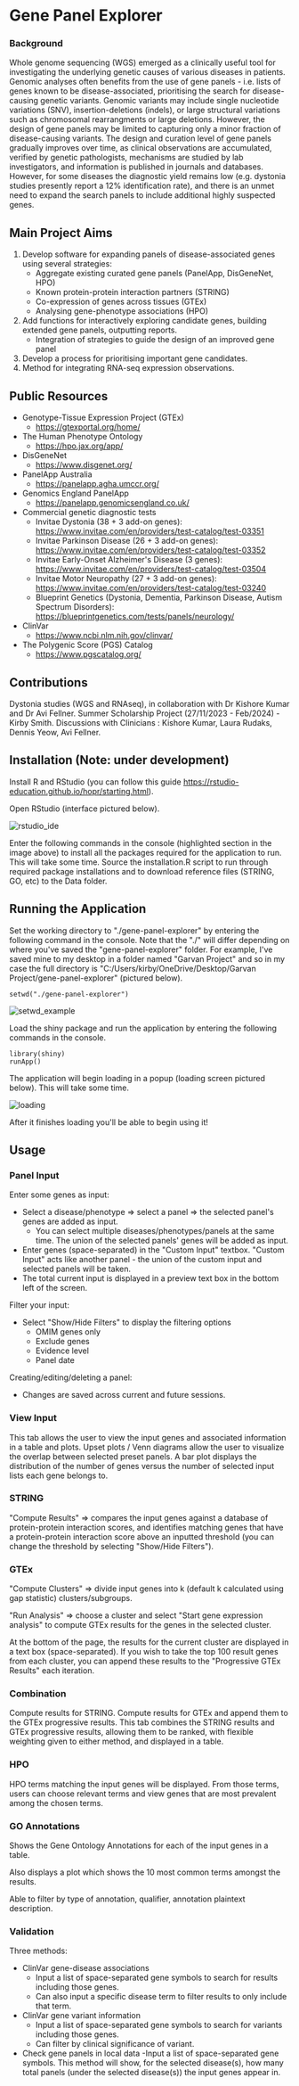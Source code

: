 # Gene Panel Explorer

### Background
Whole genome sequencing (WGS) emerged as a clinically useful tool for investigating the underlying genetic causes of various diseases in patients.
Genomic analyses often benefits from the use of gene panels - 
i.e. lists of genes known to be disease-associated, prioritising the search for disease-causing genetic variants. 
Genomic variants may include single nucleotide variations (SNV), insertion-deletions (indels), 
or large structural variations such as chromosomal rearrangments or large deletions. 
However, the design of gene panels may be limited to capturing only a minor fraction of disease-causing variants. 
The design and curation level of gene panels gradually improves over time, as clinical observations are accumulated, 
verified by genetic pathologists, mechanisms are studied by lab investigators, 
and information is published in journals and databases. 
However, for some diseases the diagnostic yield remains low 
(e.g. dystonia studies presently report a 12% identification rate), 
and there is an unmet need to expand the search panels to include additional highly suspected genes.

## Main Project Aims
1. Develop software for expanding panels of disease-associated genes using several strategies:
    - Aggregate existing curated gene panels (PanelApp, DisGeneNet, HPO)
    - Known protein-protein interaction partners (STRING)
    - Co-expression of genes across tissues (GTEx)
    - Analysing gene-phenotype associations (HPO)
2. Add functions for interactively exploring candidate genes, building extended gene panels, outputting reports.
    - Integration of strategies to guide the design of an improved gene panel
3. Develop a process for prioritising important gene candidates.
4. Method for integrating RNA-seq expression observations.

## Public Resources
* Genotype-Tissue Expression Project (GTEx)
    - https://gtexportal.org/home/
* The Human Phenotype Ontology
    - https://hpo.jax.org/app/
* DisGeneNet
    - https://www.disgenet.org/
* PanelApp Australia
    - https://panelapp.agha.umccr.org/
* Genomics England PanelApp
    - https://panelapp.genomicsengland.co.uk/
* Commercial genetic diagnostic tests
    - Invitae Dystonia (38 + 3 add-on genes): https://www.invitae.com/en/providers/test-catalog/test-03351
    - Invitae Parkinson Disease (26 + 3 add-on genes): https://www.invitae.com/en/providers/test-catalog/test-03352
    - Invitae Early-Onset Alzheimer's Disease (3 genes): https://www.invitae.com/en/providers/test-catalog/test-03504
    - Invitae Motor Neuropathy (27 + 3 add-on genes): https://www.invitae.com/en/providers/test-catalog/test-03240
    - Blueprint Genetics (Dystonia, Dementia, Parkinson Disease, Autism Spectrum Disorders): https://blueprintgenetics.com/tests/panels/neurology/
* ClinVar
    - https://www.ncbi.nlm.nih.gov/clinvar/
* The Polygenic Score (PGS) Catalog
    - https://www.pgscatalog.org/


## Contributions
Dystonia studies (WGS and RNAseq), in collaboration with Dr Kishore Kumar and Dr Avi Fellner.
Summer Scholarship Project (27/11/2023 - Feb/2024) - Kirby Smith. 
Discussions with Clinicians : Kishore Kumar, Laura Rudaks, Dennis Yeow, Avi Fellner.

## Installation (Note: under development)

Install R and RStudio (you can follow this guide https://rstudio-education.github.io/hopr/starting.html).

Open RStudio (interface pictured below).

![rstudio_ide](www/rstudio_ide.png)

Enter the following commands in the console (highlighted section in the image above) to install all the packages required for the application to run. This will take some time.
Source the installation.R script to run through required package installations and to download reference files (STRING, GO, etc) to the Data folder.

## Running the Application

Set the working directory to "./gene-panel-explorer" by entering the following command in the console. Note that the "./" will differ depending on where you've saved the "gene-panel-explorer" folder. For example, I've saved mine to my desktop in a folder named "Garvan Project" and so in my case the full directory is "C:/Users/kirby/OneDrive/Desktop/Garvan Project/gene-panel-explorer" (pictured below).

```
setwd("./gene-panel-explorer")
```

![setwd_example](www/setwd_example.png)

Load the shiny package and run the application by entering the following commands in the console.

```
library(shiny)
runApp()
```

The application will begin loading in a popup (loading screen pictured below). This will take some time.

![loading](www/loading.png)

After it finishes loading you'll be able to begin using it!

## Usage

### Panel Input

Enter some genes as input:
- Select a disease/phenotype => select a panel => the selected panel's genes are added as input.
    - You can select multiple diseases/phenotypes/panels at the same time. The union of the selected panels' genes will be added as input.
- Enter genes (space-separated) in the "Custom Input" textbox. "Custom Input" acts like another panel - the union of the custom input and selected panels will be taken.
- The total current input is displayed in a preview text box in the bottom left of the screen.

Filter your input:
- Select "Show/Hide Filters" to display the filtering options
    - OMIM genes only
    - Exclude genes
    - Evidence level
    - Panel date
    
Creating/editing/deleting a panel:
- Changes are saved across current and future sessions.

### View Input

This tab allows the user to view the input genes and associated information in a table and plots. Upset plots / Venn diagrams allow the user to visualize the overlap between selected preset panels. A bar plot displays the distribution of the number of genes versus the number of selected input lists each gene belongs to.

### STRING

"Compute Results" => compares the input genes against a database of protein-protein interaction scores, and identifies matching genes that have a protein-protein interaction score above an inputted threshold (you can change the threshold by selecting "Show/Hide Filters").

### GTEx

"Compute Clusters" => divide input genes into k (default k calculated using gap statistic) clusters/subgroups.

"Run Analysis" => choose a cluster and select "Start gene expression analysis" to compute GTEx results for the genes in the selected cluster.

At the bottom of the page, the results for the current cluster are displayed in a text box (space-separated). If you wish to take the top 100 result genes from each cluster, you can append these results to the "Progressive GTEx Results" each iteration.

### Combination

Compute results for STRING. Compute results for GTEx and append them to the GTEx progressive results. This tab combines the STRING results and GTEx progressive results, allowing them to be ranked, with flexible weighting given to either method, and displayed in a table.


### HPO

HPO terms matching the input genes will be displayed. From those terms, users can choose relevant terms and view genes that are most prevalent among the chosen terms.

### GO Annotations

Shows the Gene Ontology Annotations for each of the input genes in a table.

Also displays a plot which shows the 10 most common terms amongst the results.

Able to filter by type of annotation, qualifier, annotation plaintext description.

### Validation

Three methods:
- ClinVar gene-disease associations
  - Input a list of space-separated gene symbols to search for results including those genes.
  - Can also input a specific disease term to filter results to only include that term.
- ClinVar gene variant information
  - Input a list of space-separated gene symbols to search for variants including those genes.
  - Can filter by clinical significance of variant.
- Check gene panels in local data
  -Input a list of space-separated gene symbols. This method will show, for the selected disease(s), how many total panels (under the selected disease(s)) the input genes appear in.




